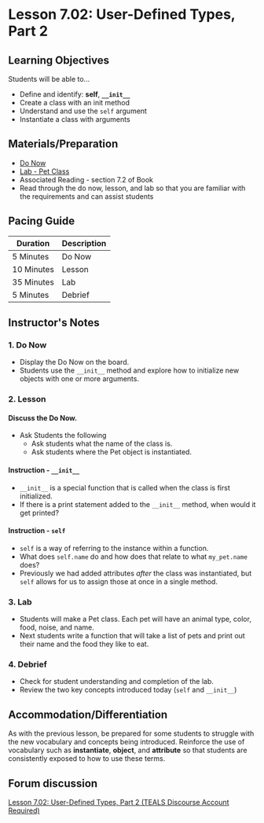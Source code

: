 # Lesson 7.02: User-Defined Types, Part 2

## Learning Objectives
Students will be able to... 
* Define and identify: **self**, **`__init__`**
* Create a class with an init method
* Understand and use the `self` argument 
* Instantiate a class with arguments

## Materials/Preparation
* [Do Now]
* [Lab - Pet Class]
* Associated Reading - section 7.2 of Book
* Read through the do now, lesson, and lab so that you are familiar with the requirements and can assist students

## Pacing Guide
| **Duration**   | **Description** |
| ---------- | ----------- |
| 5 Minutes  | Do Now      |
| 10 Minutes | Lesson      |
| 35 Minutes | Lab         |
| 5 Minutes | Debrief  |

## Instructor's Notes

### 1. Do Now
* Display the Do Now on the board.
* Students use the `__init__` method and explore how to initialize new objects with one or more arguments. 

### 2. Lesson
#### Discuss the Do Now.
* Ask Students the following
	* Ask students what the name of the class is. 
	* Ask students where the Pet object is instantiated. 

#### Instruction - `__init__`
* `__init__` is a special function that is called when the class is first initialized. 
* If there is a print statement added to the `__init__` method, when would it get printed? 

#### Instruction - `self`
* `self` is a way of referring to the instance within a function.
* What does `self.name` do and how does that relate to what `my_pet.name` does? 
* Previously we had added attributes *after* the class was instantiated, but `self` allows for us to assign those at once in a single method.

### 3. Lab
* Students will make a Pet class. Each pet will have an animal type, color, food, noise, and name. 
* Next students write a function that will take a list of pets and print out their name and the food they like to eat.

### 4. Debrief
* Check for student understanding and completion of the lab.
* Review the two key concepts introduced today (`self` and `__init__`)

## Accommodation/Differentiation

As with the previous lesson, be prepared for some students to struggle with the new vocabulary and concepts being introduced. Reinforce the use of vocabulary such as **instantiate**, **object**, and **attribute** so that students are consistently exposed to how to use these terms.  

## Forum discussion
[Lesson 7.02: User-Defined Types, Part 2 (TEALS Discourse Account Required)](https://forums.tealsk12.org/c/2nd-semester-unit-7-classes/lesson-7-02-user-defined-types-part-2)
  
[Do Now]:do_now.md
[Lab - Pet Class]:lab.md
